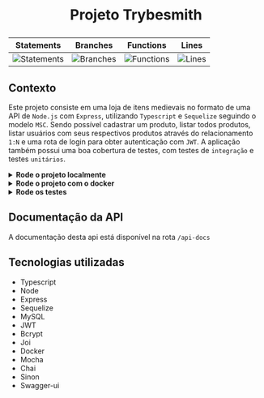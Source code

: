 # <p align="center">Projeto Trybesmith</p>

<div align="center">
  
| Statements                  | Branches                | Functions                 | Lines                |
| --------------------------- | ----------------------- | ------------------------- | -------------------- |
| ![Statements](https://img.shields.io/badge/Coverage-100%25-brightgreen.svg) | ![Branches](https://img.shields.io/badge/Coverage-86.36%25-yellow.svg) | ![Functions](https://img.shields.io/badge/Coverage-100%25-brightgreen.svg) | ![Lines](https://img.shields.io/badge/Coverage-100%25-brightgreen.svg)    |

</div>

## Contexto

Este projeto consiste em uma loja de itens medievais no formato de uma API de `Node.js` com `Express`, utilizando `Typescript` e `Sequelize` seguindo o modelo `MSC`. Sendo possível cadastrar um produto, listar todos produtos, listar usuários com seus respectivos produtos através do relacionamento `1:N` e uma rota de login para obter autenticação com `JWT`. A aplicação também possui uma boa cobertura de testes, com testes de `integração` e testes `unitários`.

<details>

<summary><strong>Rode o projeto localmente</strong></summary><br>

> ⚠️ É preciso ter o [Node](https://nodejs.org/en) instalado em sua máquina.
>
<!-- > ⚠️ É preciso criar um arquivo `.env` na raiz do projeto, siga o exemplo do arquivo [`env.example`](./env.example). -->
>

1. Clone o repositório:

```BASH
git clone git@github.com:mairess/project-trybesmith.git
```

2. Instale as dependências:

```BASH
npm install
```

3. Inicie o container do banco de dados:

```BASH
docker compose up -d db
```

4. Crie o banco, rode as migrations e os seeders:

```BASH
npm run db:reset
```

5. Inicie o servidor:

```BASH
npm run dev
```

6. O servidor estará disponível na porta `3001`

</details>

<details>

<summary><strong>Rode o projeto com o docker</strong></summary><br>

> ⚠️ É preciso ter o [Docker](https://www.docker.com/get-started/) instalado em sua máquina.

1. Clone o repositório:

```BASH
git clone git@github.com:mairess/project-trybesmith.git
```

2. Suba os containers:

```BASH
docker compose up -d
```

3. Crie o banco, rode as migrations e os seeders:

```BASH
npm run db:reset
```

4. O servidor estará disponível na porta `3001`

</details>


<details>

<summary><strong>Rode os testes</strong></summary><br>

Rode os testes com:

```SHELL
npm run test:local
```

Rode a cobertura:

```SHELL
npm run test:coverage
```

</details>

## Documentação da API

A documentação desta api está disponível na rota `/api-docs`

## Tecnologias utilizadas

- Typescript
- Node
- Express
- Sequelize
- MySQL
- JWT
- Bcrypt
- Joi
- Docker
- Mocha
- Chai
- Sinon
- Swagger-ui
